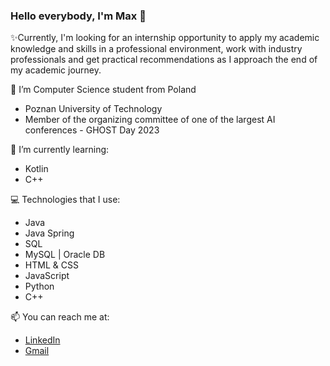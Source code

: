### Hello everybody, I'm Max 👋

✨Currently, I'm looking for an internship opportunity to apply my academic knowledge and skills in a
professional environment, work with industry professionals and get practical recommendations as I
approach the end of my academic journey.

🔭 I’m Computer Science student from Poland
- Poznan University of Technology
- Member of the organizing committee of one of the largest AI
conferences - GHOST Day 2023

🌱 I’m currently learning:
- Kotlin
- C++

💻 Technologies that I use:
- Java 
- Java Spring
- SQL
- MySQL | Oracle DB
- HTML & CSS
- JavaScript
- Python
- C++

📫 You can reach me at:<br>
- [LinkedIn](https://www.linkedin.com/in/maksim-likhaivanenka/)
- [Gmail](mailto:mlixoivanenko@gmail.com)
<!--
**MaksimLik/MaksimLik** is a ✨ _special_ ✨ repository because its `README.md` (this file) appears on your GitHub profile.

Here are some ideas to get you started:

- 🔭 I’m currently working on ...
- 🌱 I’m currently learning ...
- 👯 I’m looking to collaborate on ...
- 🤔 I’m looking for help with ...
- 💬 Ask me about ...
- 📫 How to reach me: ...
- 😄 Pronouns: ...
- ⚡ Fun fact: ...
-->

